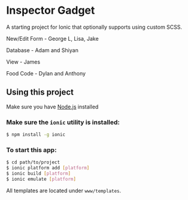 # Inspector Gadget

A starting project for Ionic that optionally supports using custom SCSS.

New/Edit Form - George L, Lisa, Jake

Database - Adam and Shiyan

View - James

Food Code - Dylan and Anthony

## Using this project
Make sure you have [Node.js](https://nodejs.org/en/) installed

### Make sure the `ionic` utility is installed:
```bash
$ npm install -g ionic
```

### To start this app:
```bash
$ cd path/to/project
$ ionic platform add [platform]
$ ionic build [platform]
$ ionic emulate [platform]
```

All templates are located under `www/templates`.
